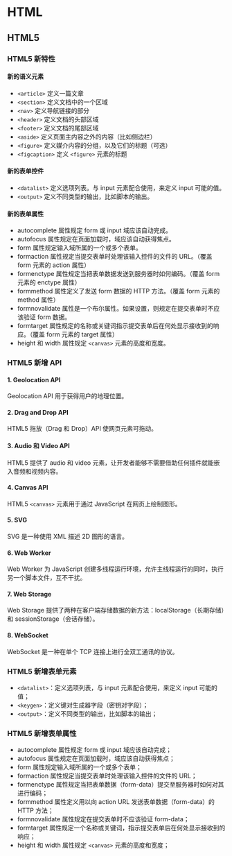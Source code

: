 # HTML

## HTML5

### HTML5 新特性

#### 新的语义元素

- `<article>` 定义一篇文章
- `<section>` 定义文档中的一个区域
- `<nav>` 定义导航链接的部分
- `<header>` 定义文档的头部区域
- `<footer>` 定义文档的尾部区域
- `<aside>` 定义页面主内容之外的内容（比如侧边栏）
- `<figure>` 定义媒介内容的分组，以及它们的标题（可选）
- `<figcaption>` 定义 `<figure>` 元素的标题

#### 新的表单控件

- `<datalist>` 定义选项列表。与 input 元素配合使用，来定义 input 可能的值。
- `<output>` 定义不同类型的输出，比如脚本的输出。

#### 新的表单属性

- autocomplete 属性规定 form 或 input 域应该自动完成。
- autofocus 属性规定在页面加载时，域应该自动获得焦点。
- form 属性规定输入域所属的一个或多个表单。
- formaction 属性规定当提交表单时处理该输入控件的文件的 URL。（覆盖 form 元素的 action 属性）
- formenctype 属性规定当把表单数据发送到服务器时如何编码。（覆盖 form 元素的 enctype 属性）
- formmethod 属性定义了发送 form 数据的 HTTP 方法。（覆盖 form 元素的 method 属性）
- formnovalidate 属性是一个布尔属性。如果设置，则规定在提交表单时不应该验证 form 数据。
- formtarget 属性规定的名称或关键词指示提交表单后在何处显示接收到的响应。（覆盖 form 元素的 target 属性）
- height 和 width 属性规定 `<canvas>` 元素的高度和宽度。

### HTML5 新增 API

#### 1. Geolocation API

Geolocation API 用于获得用户的地理位置。

#### 2. Drag and Drop API

HTML5 拖放（Drag 和 Drop）API 使网页元素可拖动。

#### 3. Audio 和 Video API

HTML5 提供了 audio 和 video 元素，让开发者能够不需要借助任何插件就能嵌入音频和视频内容。

#### 4. Canvas API

HTML5 `<canvas>` 元素用于通过 JavaScript 在网页上绘制图形。

#### 5. SVG

SVG 是一种使用 XML 描述 2D 图形的语言。

#### 6. Web Worker

Web Worker 为 JavaScript 创建多线程运行环境，允许主线程运行的同时，执行另一个脚本文件，互不干扰。

#### 7. Web Storage

Web Storage 提供了两种在客户端存储数据的新方法：localStorage（长期存储）和 sessionStorage（会话存储）。

#### 8. WebSocket

WebSocket 是一种在单个 TCP 连接上进行全双工通讯的协议。

### HTML5 新增表单元素

- `<datalist>`：定义选项列表，与 input 元素配合使用，来定义 input 可能的值；
- `<keygen>`：定义键对生成器字段（密钥对字段）；
- `<output>`：定义不同类型的输出，比如脚本的输出；

### HTML5 新增表单属性

- autocomplete 属性规定 form 或 input 域应该自动完成；
- autofocus 属性规定在页面加载时，域应该自动获得焦点；
- form 属性规定输入域所属的一个或多个表单；
- formaction 属性规定当提交表单时处理该输入控件的文件的 URL；
- formenctype 属性规定当把表单数据（form-data）提交至服务器时如何对其进行编码；
- formmethod 属性定义用以向 action URL 发送表单数据（form-data）的 HTTP 方法；
- formnovalidate 属性规定在提交表单时不应该验证 form-data；
- formtarget 属性规定一个名称或关键词，指示提交表单后在何处显示接收到的响应；
- height 和 width 属性规定 `<canvas>` 元素的高度和宽度；
